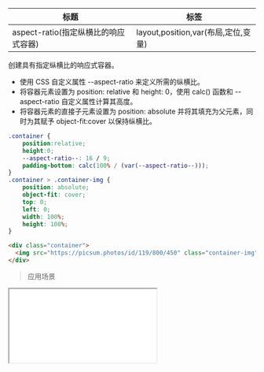 | 标题                      | 标签                                                    |
| ------------------------- | ------------------------------------------------------- |
| aspect-ratio(指定纵横比的响应式容器) | layout,position,var(布局,定位,变量) |

创建具有指定纵横比的响应式容器。

* 使用 CSS 自定义属性 --aspect-ratio 来定义所需的纵横比。
* 将容器元素设置为 position: relative 和 height: 0，使用 calc() 函数和 --aspect-ratio 自定义属性计算其高度。
* 将容器元素的直接子元素设置为 position: absolute 并将其填充为父元素，同时为其赋予 object-fit:cover 以保持纵横比。


```css
.container {
    position:relative;
    height:0;
    --aspect-ratio--: 16 / 9;
    padding-bottom: calc(100% / (var(--aspect-ratio--)));
}
.container > .container-img {
    position: absolute;
    object-fit: cover;
    top: 0;
    left: 0;
    width: 100%;
    height: 100%;
}
```

```html
<div class="container">
  <img src="https://picsum.photos/id/119/800/450" class="container-img" />
</div>
```

> 应用场景

<iframe src="codes/css/html/aspect-ratio.html"></iframe>




